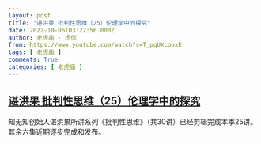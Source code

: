 ```yaml
---
layout: post
title: "谌洪果 批判性思维（25）伦理学中的探究"
date: 2022-10-06T03:22:56.000Z
author: 老虎庙 · 虎侃
from: https://www.youtube.com/watch?v=T_pqUXLooxE
tags: [ 老虎庙 ]
comments: True
categories: [ 老虎庙 ]
---
```

<!--1665026576000-->
[谌洪果 批判性思维（25）伦理学中的探究](https://www.youtube.com/watch?v=T_pqUXLooxE)
------

<div>
知无知创始人谌洪果所讲系列《批判性思维》（共30讲）已经剪辑完成本季25讲。其余六集近期逐步完成和发布。
</div>

